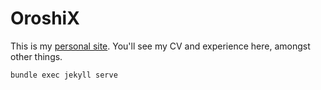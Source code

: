 # OroshiX

This is my [personal site](https://oroshix.github.io/). You'll see my CV and experience here, amongst other things.

``bundle exec jekyll serve``